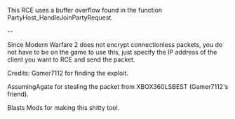 This RCE uses a buffer overflow found in the function PartyHost_HandleJoinPartyRequest.

--

Since Modern Warfare 2 does not encrypt connectionless packets, you do not have to be on the game to use this, just specify the IP address of the client you want to RCE and send the packet.

Credits:
Gamer7112 for finding the exploit.

AssumingAgate for stealing the packet from XBOX360LSBEST (Gamer7112's friend).

Blasts Mods for making this shitty tool.
